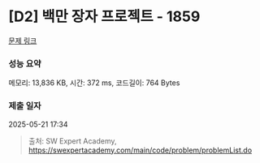 # [D2] 백만 장자 프로젝트 - 1859 

[문제 링크](https://swexpertacademy.com/main/code/problem/problemDetail.do?contestProbId=AV5LrsUaDxcDFAXc) 

### 성능 요약

메모리: 13,836 KB, 시간: 372 ms, 코드길이: 764 Bytes

### 제출 일자

2025-05-21 17:34



> 출처: SW Expert Academy, https://swexpertacademy.com/main/code/problem/problemList.do